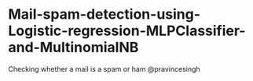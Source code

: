 # Mail-spam-detection-using-Logistic-regression-MLPClassifier-and-MultinomialNB
Checking whether a mail is a spam or ham @pravincesingh
